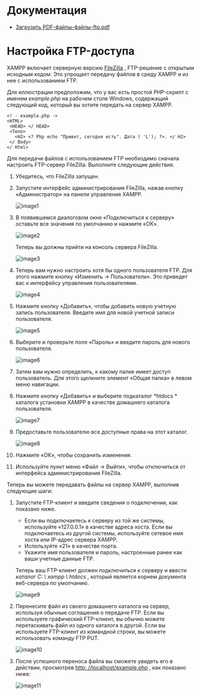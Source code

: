 # Документация

- [Загрузить PDF-файлы-файлы-ftp.pdf](http://localhost/dashboard/docs/transfer-files-ftp.pdf)

# Настройка FTP-доступа

XAMPP включает серверную версию [FileZilla](https://filezilla-project.org/) , FTP-решение с открытым исходным кодом. Это упрощает передачу файлов в среду XAMPP и из нее с использованием FTP.

Для иллюстрации предположим, что у вас есть простой PHP-скрипт с именем *example.php* на рабочем столе Windows, содержащий следующий код, который вы хотите передать на сервер XAMPP.

```
<! - example.php ->
<HTML>
 <HEAD> </ HEAD>
 <Тело>
   <H2> <? Php echo "Привет, сегодня есть". Дата ( 'L'); ?>. </ H2>
 </ Body>
</ Html>
```

Для передачи файлов с использованием FTP необходимо сначала настроить FTP-сервер FileZilla. Выполните следующие действия.

1. Убедитесь, что FileZilla запущен.

2. Запустите интерфейс администрирования FileZilla, нажав кнопку «Администратор» на панели управления XAMPP.

   ![image1](http://localhost/dashboard/docs/images/transfer-files-ftp/image1.png)

3. В появившемся диалоговом окне «Подключиться к серверу» оставьте все значения по умолчанию и нажмите «ОК».

   ![image2](http://localhost/dashboard/docs/images/transfer-files-ftp/image2.png)

   Теперь вы должны прийти на консоль сервера FileZilla.

   ![image3](http://localhost/dashboard/docs/images/transfer-files-ftp/image3.png)

4. Теперь вам нужно настроить хотя бы одного пользователя FTP. Для этого нажмите кнопку «Изменить → Пользователи». Это приведет вас к интерфейсу управления пользователями.

   ![image4](http://localhost/dashboard/docs/images/transfer-files-ftp/image4.png)

5. Нажмите кнопку «Добавить», чтобы добавить новую учетную запись пользователя. Введите имя для новой учетной записи пользователя.

   ![image5](http://localhost/dashboard/docs/images/transfer-files-ftp/image5.png)

6. Выберите и проверьте поле «Пароль» и введите пароль для нового пользователя.

   ![image6](http://localhost/dashboard/docs/images/transfer-files-ftp/image6.png)

7. Затем вам нужно определить, к какому папке имеет доступ пользователь. Для этого щелкните элемент «Общая папка» в левом меню навигации.

8. Нажмите кнопку «Добавить» и выберите подкаталог *htdocs \* каталога установки XAMPP в качестве домашнего каталога пользователя.

   ![image7](http://localhost/dashboard/docs/images/transfer-files-ftp/image7.png)

9. Предоставьте пользователю все доступные права на этот каталог.

   ![image8](http://localhost/dashboard/docs/images/transfer-files-ftp/image8.png)

10. Нажмите «ОК», чтобы сохранить изменения.

11. Используйте пункт меню «Файл → Выйти», чтобы отключиться от интерфейса администрирования FileZilla.

Теперь вы можете передавать файлы на сервер XAMPP, выполнив следующие шаги:

1. Запустите FTP-клиент и введите сведения о подключении, как показано ниже.

   - Если вы подключаетесь к серверу из той же системы, используйте «127.0.0.1» в качестве адреса хоста. Если вы подключаетесь из другой системы, используйте сетевое имя хоста или IP-адрес сервера XAMPP.
   - Используйте «21» в качестве порта.
   - Укажите имя пользователя и пароль, настроенные ранее как ваши учетные данные FTP.

   Теперь ваш FTP-клиент должен подключиться к серверу и ввести *каталог C: \ xampp \ htdocs* , который является корнем документа веб-сервера по умолчанию.

   ![image9](http://localhost/dashboard/docs/images/transfer-files-ftp/image9.png)

2. Перенесите файл из своего домашнего каталога на сервер, используя обычные соглашения о передаче FTP. Если вы используете графический FTP-клиент, вы обычно можете перетаскивать файл из одного каталога в другой. Если вы используете FTP-клиент из командной строки, вы можете использовать команду FTP PUT.

   ![image10](http://localhost/dashboard/docs/images/transfer-files-ftp/image10.png)

3. После успешного переноса файла вы сможете увидеть его в действии, просмотрев [http: //localhost/example.php](http://localhost/example.php) , как показано ниже:

   ![image11](http://localhost/dashboard/docs/images/transfer-files-ftp/image11.png)